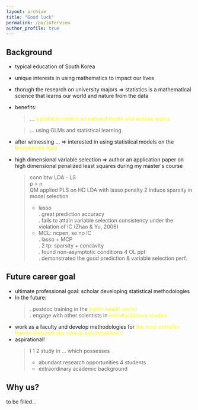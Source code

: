 ```yaml
---
layout: archive
title: "Good luck"
permalink: /pa/interview
author_profile: true
---
```


## Background
* typical education of South Korea 
* unique interests in using mathematics to impact our lives
* thorugh the research on university majors => statistics is a mathematical science that learns our world and nature from the data
* benefits: 
  > ... <span style="color:yellow">a political conflict on national health and welfare topics

  > ... using GLMs and statistical learning
* after witnessing ... => interested in using statistical models on the <span style="color:yellow">biomedicine data 
* high dimensional variable selection => author an application paper on high dimensional penalized least squares during my master's course

  > conn btw LDA - LS\
  > p > n\
  > QM applied PLS on HD LDA with lasso penalty 2 induce sparsity in model selection
  > * lasso\
	> . great prediction accuracy\
	> . fails to attain variable selection consistency under the violation of IC (Zhao & Yu, 2006)
  > * MCL: ncpen, so no IC\
  >	. lasso + MCP\
	> . 2 tp: sparsity + concavity\
	> . found non-asymptotic conditions 4 OL ppt\
	> . demonstrated the good prediction & variable selection perf.

## Future career goal

* ultimate professional goal: scholar developing statistical methodologies
* In the future: 
  > . postdoc training in the <span style="color:yellow">public health sector</span>\
  > . engage with other scientists in <span style="color:yellow">interdisciplinary studies 
* work as a faculty and develop methodologies for <span style="color:yellow">the most complex human diseases like cancer and alzheimer's
* aspirational!
  > I 1 2 study in ... which possesses
  > * abundant research opportunities 4 students
  > * extraordinary academic background

## Why us?

to be filled...
